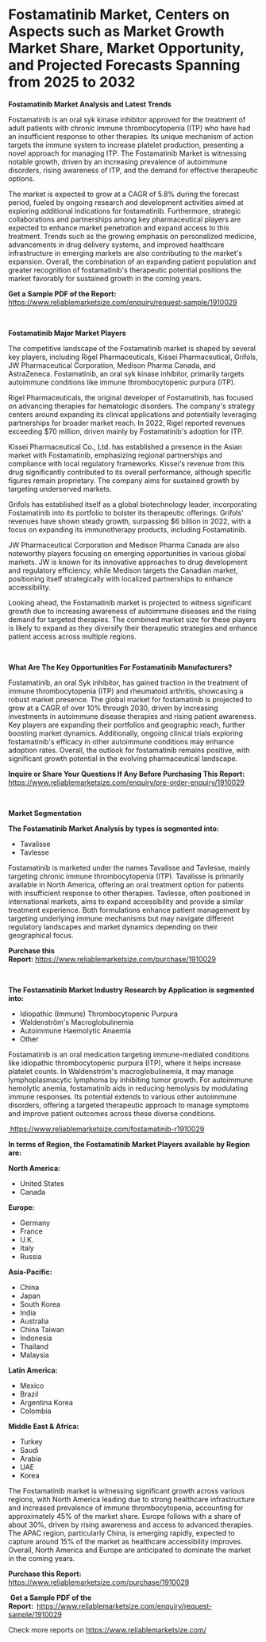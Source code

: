 <p><h1>Fostamatinib Market, Centers on Aspects such as Market Growth Market Share, Market Opportunity, and Projected Forecasts Spanning from 2025 to 2032</h1></p><p><strong>Fostamatinib Market Analysis and Latest Trends</strong></p>
<p><p>Fostamatinib is an oral syk kinase inhibitor approved for the treatment of adult patients with chronic immune thrombocytopenia (ITP) who have had an insufficient response to other therapies. Its unique mechanism of action targets the immune system to increase platelet production, presenting a novel approach for managing ITP. The Fostamatinib Market is witnessing notable growth, driven by an increasing prevalence of autoimmune disorders, rising awareness of ITP, and the demand for effective therapeutic options. </p><p>The market is expected to grow at a CAGR of 5.8% during the forecast period, fueled by ongoing research and development activities aimed at exploring additional indications for fostamatinib. Furthermore, strategic collaborations and partnerships among key pharmaceutical players are expected to enhance market penetration and expand access to this treatment. Trends such as the growing emphasis on personalized medicine, advancements in drug delivery systems, and improved healthcare infrastructure in emerging markets are also contributing to the market's expansion. Overall, the combination of an expanding patient population and greater recognition of fostamatinib's therapeutic potential positions the market favorably for sustained growth in the coming years.</p></p>
<p><strong>Get a Sample PDF of the Report:&nbsp;</strong> <a href="https://www.reliablemarketsize.com/enquiry/request-sample/1910029?utm_campaign=3193&utm_medium=2&utm_source=Github&utm_content=ia&utm_term=08032025&utm_id=fostamatinib">https://www.reliablemarketsize.com/enquiry/request-sample/1910029</a></p>
<p>&nbsp;</p>
<p><strong>Fostamatinib Major Market Players</strong></p>
<p><p>The competitive landscape of the Fostamatinib market is shaped by several key players, including Rigel Pharmaceuticals, Kissei Pharmaceutical, Grifols, JW Pharmaceutical Corporation, Medison Pharma Canada, and AstraZeneca. Fostamatinib, an oral syk kinase inhibitor, primarily targets autoimmune conditions like immune thrombocytopenic purpura (ITP).</p><p>Rigel Pharmaceuticals, the original developer of Fostamatinib, has focused on advancing therapies for hematologic disorders. The company's strategy centers around expanding its clinical applications and potentially leveraging partnerships for broader market reach. In 2022, Rigel reported revenues exceeding $70 million, driven mainly by Fostamatinib's adoption for ITP.</p><p>Kissei Pharmaceutical Co., Ltd. has established a presence in the Asian market with Fostamatinib, emphasizing regional partnerships and compliance with local regulatory frameworks. Kissei's revenue from this drug significantly contributed to its overall performance, although specific figures remain proprietary. The company aims for sustained growth by targeting underserved markets.</p><p>Grifols has established itself as a global biotechnology leader, incorporating Fostamatinib into its portfolio to bolster its therapeutic offerings. Grifols' revenues have shown steady growth, surpassing $6 billion in 2022, with a focus on expanding its immunotherapy products, including Fostamatinib.</p><p>JW Pharmaceutical Corporation and Medison Pharma Canada are also noteworthy players focusing on emerging opportunities in various global markets. JW is known for its innovative approaches to drug development and regulatory efficiency, while Medison targets the Canadian market, positioning itself strategically with localized partnerships to enhance accessibility.</p><p>Looking ahead, the Fostamatinib market is projected to witness significant growth due to increasing awareness of autoimmune diseases and the rising demand for targeted therapies. The combined market size for these players is likely to expand as they diversify their therapeutic strategies and enhance patient access across multiple regions.</p></p>
<p>&nbsp;</p>
<p><strong>What Are The Key Opportunities For Fostamatinib Manufacturers?</strong></p>
<p><p>Fostamatinib, an oral Syk inhibitor, has gained traction in the treatment of immune thrombocytopenia (ITP) and rheumatoid arthritis, showcasing a robust market presence. The global market for fostamatinib is projected to grow at a CAGR of over 10% through 2030, driven by increasing investments in autoimmune disease therapies and rising patient awareness. Key players are expanding their portfolios and geographic reach, further boosting market dynamics. Additionally, ongoing clinical trials exploring fostamatinib's efficacy in other autoimmune conditions may enhance adoption rates. Overall, the outlook for fostamatinib remains positive, with significant growth potential in the evolving pharmaceutical landscape.</p></p>
<p><strong>Inquire or Share Your Questions If Any Before Purchasing This Report:</strong> <a href="https://www.reliablemarketsize.com/enquiry/pre-order-enquiry/1910029?utm_campaign=3193&utm_medium=2&utm_source=Github&utm_content=ia&utm_term=08032025&utm_id=fostamatinib">https://www.reliablemarketsize.com/enquiry/pre-order-enquiry/1910029</a></p>
<p>&nbsp;</p>
<p><strong>Market Segmentation</strong></p>
<p><strong>The Fostamatinib Market Analysis by types is segmented into:</strong></p>
<p><ul><li>Tavalisse</li><li>Tavlesse</li></ul></p>
<p><p>Fostamatinib is marketed under the names Tavalisse and Tavlesse, mainly targeting chronic immune thrombocytopenia (ITP). Tavalisse is primarily available in North America, offering an oral treatment option for patients with insufficient response to other therapies. Tavlesse, often positioned in international markets, aims to expand accessibility and provide a similar treatment experience. Both formulations enhance patient management by targeting underlying immune mechanisms but may navigate different regulatory landscapes and market dynamics depending on their geographical focus.</p></p>
<p><strong>Purchase this Report:&nbsp;</strong><a href="https://www.reliablemarketsize.com/purchase/1910029?utm_campaign=3193&utm_medium=2&utm_source=Github&utm_content=ia&utm_term=08032025&utm_id=fostamatinib">https://www.reliablemarketsize.com/purchase/1910029</a></p>
<p>&nbsp;</p>
<p><strong>The Fostamatinib Market Industry Research by Application is segmented into:</strong></p>
<p><ul><li>Idiopathic (Immune) Thrombocytopenic Purpura</li><li>Waldenström's Macroglobulinemia</li><li>Autoimmune Haemolytic Anaemia</li><li>Other</li></ul></p>
<p><p>Fostamatinib is an oral medication targeting immune-mediated conditions like idiopathic thrombocytopenic purpura (ITP), where it helps increase platelet counts. In Waldenström's macroglobulinemia, it may manage lymphoplasmacytic lymphoma by inhibiting tumor growth. For autoimmune hemolytic anemia, fostamatinib aids in reducing hemolysis by modulating immune responses. Its potential extends to various other autoimmune disorders, offering a targeted therapeutic approach to manage symptoms and improve patient outcomes across these diverse conditions.</p></p>
<p><a href="https://www.reliablemarketsize.com/fostamatinib-r1910029?utm_campaign=3193&utm_medium=2&utm_source=Github&utm_content=ia&utm_term=08032025&utm_id=fostamatinib">&nbsp;https://www.reliablemarketsize.com/fostamatinib-r1910029</a></p>
<p><strong>In terms of Region, the Fostamatinib Market Players available by Region are:</strong></p>
<p>
    <p> <strong> North America: </strong>
        <ul>
            <li>United States</li>
            <li>Canada</li>
        </ul>
        </p> 
    <p> <strong> Europe: </strong>
        <ul>
            <li>Germany</li>
            <li>France</li>
            <li>U.K.</li>
            <li>Italy</li>
            <li>Russia</li>
        </ul>
        </p> 
    <p> <strong> Asia-Pacific: </strong>
        <ul>
            <li>China</li>
            <li>Japan</li>
            <li>South Korea</li>
            <li>India</li>
            <li>Australia</li>
            <li>China Taiwan</li>
            <li>Indonesia</li>
            <li>Thailand</li>
            <li>Malaysia</li>
        </ul>
        </p> 
    <p> <strong> Latin America: </strong>
        <ul>
            <li>Mexico</li>
            <li>Brazil</li>
            <li>Argentina Korea</li>
            <li>Colombia</li>
        </ul>
        </p> 
    <p> <strong> Middle East & Africa: </strong>
        <ul>
            <li>Turkey</li>
            <li>Saudi</li>
            <li>Arabia</li>
            <li>UAE</li>
            <li>Korea</li>
        </ul>
    </p>
    </p>
<p><p>The Fostamatinib market is witnessing significant growth across various regions, with North America leading due to strong healthcare infrastructure and increased prevalence of immune thrombocytopenia, accounting for approximately 45% of the market share. Europe follows with a share of about 30%, driven by rising awareness and access to advanced therapies. The APAC region, particularly China, is emerging rapidly, expected to capture around 15% of the market as healthcare accessibility improves. Overall, North America and Europe are anticipated to dominate the market in the coming years.</p></p>
<p><strong>Purchase this Report: </strong><a href="https://www.reliablemarketsize.com/purchase/1910029?utm_campaign=3193&utm_medium=2&utm_source=Github&utm_content=ia&utm_term=08032025&utm_id=fostamatinib">https://www.reliablemarketsize.com/purchase/1910029</a></p>
<p>&nbsp;<strong>Get a Sample PDF of the Report:&nbsp;&nbsp;</strong><a href="https://www.reliablemarketsize.com/enquiry/request-sample/1910029?utm_campaign=3193&utm_medium=2&utm_source=Github&utm_content=ia&utm_term=08032025&utm_id=fostamatinib">https://www.reliablemarketsize.com/enquiry/request-sample/1910029</a></p>
<p><strong></strong></p>
<p>Check more reports on <a href="https://www.reliablemarketsize.com/?utm_campaign=3193&utm_medium=2&utm_source=Github&utm_content=ia&utm_term=08032025&utm_id=fostamatinib">https://www.reliablemarketsize.com/</a></p>